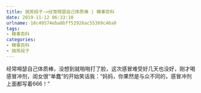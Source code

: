 ```yaml
---
title: 搞笑段子->经常嘚瑟自己体质棒 | 糗事百科
date: 2019-11-12 06:33:10
urlname: 18c49574eba8bff52926ac55369c46a8
tags: 
- 糗事百科
categories:
- 糗事百科
- 搞笑段子
---
```

经常嘚瑟自己体质棒，没想到就啪啪打了脸，这次感冒难受好几天也没好，刚才喝感冒冲剂，闺女很“单蠢”的开始笑话我：“妈妈，你果然是与众不同的，感冒冲剂上面都写着666！”



